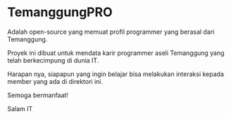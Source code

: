 # TemanggungPRO

Adalah open-source yang memuat profil programmer yang berasal dari Temanggung.

Proyek ini dibuat untuk mendata karir programmer aseli Temanggung yang telah berkecimpung di dunia IT.

Harapan nya, siapapun yang ingin belajar bisa melakukan interaksi kepada member yang ada di direktori ini.

Semoga bermanfaat!

Salam IT
